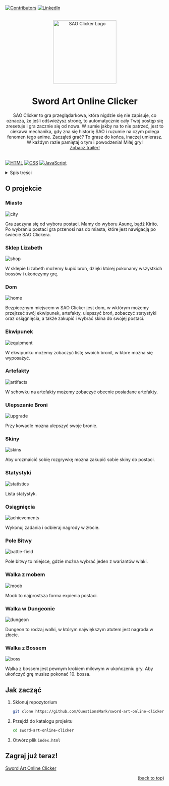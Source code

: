<div id="top"></div>

[![Contributors][contributors-shield]][contributors-url]
[![LinkedIn][linkedin-shield]][linkedin-url]

<br />
<div align="center">
  <a href="https://sao-clicker.animark.pl">
    <img src="./readme/logo.png" alt="SAO Clicker Logo" width="200" height="200">
  </a>

<h1 align="center">Sword Art Online Clicker</h1>
  <p align="center">
    SAO Clicker to gra przeglądarkowa, która nigdzie się nie zapisuje, co oznacza, że jeśli odświeżysz stronę, to automatycznie cały Twój postęp się zresetuje i gra zacznie się od nowa. W sumie jakby na to nie patrzeć, jest to ciekawa mechanika, gdy zna się historię SAO i ruzumie na czym polega fenomen tego anime. Zacząłeś grać? To grasz do końca, inaczej umierasz. W każdym razie pamiętaj o tym i powodzenia! Miłej gry!
    <br />
    <a href="https://www.youtube.com/watch?v=dchkT0uUfhs">Zobacz trailer!</a>
    <br />
    <br />
  </p>
</div>

[![HTML][html]][html-url]
[![CSS][css]][css-url]
[![JavaScript][javascript]][javascript-url]

<details>
  <summary>Spis treści</summary>
  <ol>
    <li>
      <a href="#o-projekcie">O projekcie</a>
    </li>
    <li>
      <a href="#jak-zacząć">Jak zacząć</a>
    </li>
    <li>
      <a href="#zagraj-już-teraz">Zagraj już teraz!</a>
    </li>
  </ol>
</details>

## O projekcie

### Miasto

![city]

Gra zaczyna się od wyboru postaci. Mamy do wyboru Asunę, bądź Kirito. Po wybraniu postaci gra przenosi nas do miasta, które jest nawigacją po świecie SAO Clickera.

### Sklep Lizabeth

![shop]

W sklepie Lizabeth możemy kupić broń, dzięki której pokonamy wszystkich bossów i ukończymy grę.

### Dom

![home]

Bezpiecznym miejscem w SAO Clicker jest dom, w wktórym możemy przejrzeć swój ekwipunek, artefakty, ulepszyć broń, zobaczyć statystyki oraz osiągnięcia, a także zakupić i wybrać skina do swojej postaci.

### Ekwipunek

![equipment]

W ekwipunku możemy zobaczyć listę swoich bronil, w które można się wyposażyć.

### Artefakty

![artifacts]

W schowku na artefakty możemy zobaczyć obecnie posiadane artefakty.

### Ulepszanie Broni

![upgrade]

Przy kowadle mozna ulepszyć swoje bronie.

### Skiny

![skins]

Aby urozmaicić sobię rozgrywkę mozna zakupić sobie skiny do postaci.

### Statystyki

![statistics]

Lista statystyk.

### Osiągnięcia

![achievements]

Wykonuj zadania i odbieraj nagrody w złocie.

### Pole Bitwy

![battle-field]

Pole bitwy to miejsce, gdzie można wybrać jeden z wariantów wlaki.

### Walka z mobem

![moob]

Moob to najprostsza forma expienia postaci.

### Walka w Dungeonie

![dungeon]

Dungeon to rodzaj walki, w którym największym atutem jest nagroda w złocie.

### Walka z Bossem

![boss]

Walka z bossem jest pewnym krokiem milowym w ukończeniu gry. Aby ukończyć grę musisz pokonać 10. bossa.

## Jak zacząć

1. Sklonuj repozytorium
   ```sh
   git clone https://github.com/QuestionsMark/sword-art-online-clicker.git
   ```
2. Przejdź do katalogu projektu
   ```sh
   cd sword-art-online-clicker
   ```
3. Otwórz plik `index.html`

## Zagraj już teraz!

[Sword Art Online Clicker][clicker-url]

<p align="right">(<a href="#top">back to top</a>)</p>

[clicker-url]: https://sao-clicker.animark.pl/
[contributors-shield]: https://img.shields.io/github/contributors/QuestionsMark/sword-art-online-clicker.svg?style=for-the-badge
[contributors-url]: https://github.com/QuestionsMark/sword-art-online-clicker/graphs/contributors
[linkedin-shield]: https://img.shields.io/badge/-LinkedIn-black.svg?style=for-the-badge&logo=linkedin&colorB=555
[linkedin-url]: https://www.linkedin.com/in/s%C5%82awomir-dziurman-75464b205/
[html]: https://img.shields.io/badge/HTML5-E34F26?style=for-the-badge&logo=html5&logoColor=white
[html-url]: https://html.com/
[css]: https://img.shields.io/badge/CSS3-1572B6?style=for-the-badge&logo=css3&logoColor=white
[css-url]: https://www.w3.org/Style/CSS/Overview.en.html
[javascript]: https://img.shields.io/badge/JavaScript-323330?style=for-the-badge&logo=javascript&logoColor=F7DF1E
[javascript-url]: https://www.javascript.com/
[city]: readme/city.PNG
[home]: readme/home.PNG
[shop]: readme/shop.PNG
[battle-field]: readme/battle-field.PNG
[moob]: readme/moob.PNG
[dungeon]: readme/dungeon.PNG
[boss]: readme/boss.PNG
[equipment]: readme/equipment.PNG
[artifacts]: readme/artifacts.PNG
[upgrade]: readme/upgrade.PNG
[skins]: readme/skins.PNG
[statistics]: readme/statistics.PNG
[achievements]: readme/achievements.PNG

